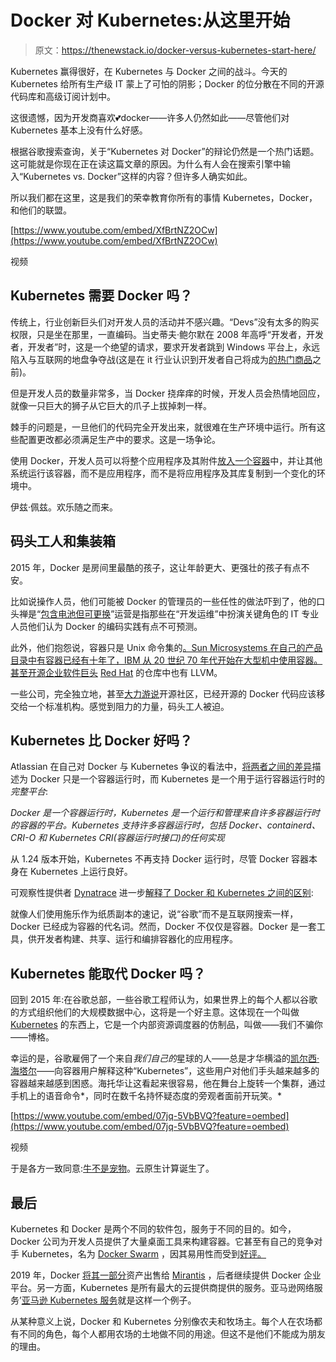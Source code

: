 # Docker 对 Kubernetes:从这里开始

> 原文：<https://thenewstack.io/docker-versus-kubernetes-start-here/>

Kubernetes 赢得很好，在 Kubernetes 与 Docker 之间的战斗。今天的 Kubernetes 给所有生产级 IT 蒙上了可怕的阴影；Docker 的位分散在不同的开源代码库和高级订阅计划中。

这很遗憾，因为开发商喜欢💕docker——许多人仍然如此——尽管他们对 Kubernetes 基本上没有什么好感。

根据谷歌搜索查询，关于“Kubernetes 对 Docker”的辩论仍然是一个热门话题。这可能就是你现在正在读这篇文章的原因。为什么有人会在搜索引擎中输入“Kubernetes vs. Docker”这样的内容？但许多人确实如此。

所以我们都在这里，这是我们的荣幸教育你所有的事情 Kubernetes，Docker，和他们的联盟。

[https://www.youtube.com/embed/XfBrtNZ2OCw](https://www.youtube.com/embed/XfBrtNZ2OCw)

视频

## Kubernetes 需要 Docker 吗？

传统上，行业创新巨头们对开发人员的活动并不感兴趣。“Devs”没有太多的购买权限，只是坐在那里，一直编码。当史蒂夫·鲍尔默在 2008 年高呼“开发者，开发者，开发者”时，这是一个绝望的请求，要求开发者跳到 Windows 平台上，永远陷入与互联网的地盘争夺战(这是在 it 行业认识到开发者自己将成为[的热门商品](https://thenewstack.io/2022-forecast-whats-next-for-tech-workers/)之前)。

但是开发人员的数量非常多，当 Docker 挠痒痒的时候，开发人员会热情地回应，就像一只巨大的狮子从它巨大的爪子上拔掉刺一样。

棘手的问题是，一旦他们的代码完全开发出来，就很难在生产环境中运行。所有这些配置更改都必须满足生产中的要求。这是一场争论。

使用 Docker，开发人员可以将整个应用程序及其附件[放入一个容器](https://thenewstack.io/how-to-deploy-a-container-with-docker/)中，并让其他系统运行该容器，而不是应用程序，而不是将应用程序及其库复制到一个变化的环境中。

伊兹·佩兹。欢乐随之而来。

## 码头工人和集装箱

2015 年，Docker 是房间里最酷的孩子，这让年龄更大、更强壮的孩子有点不安。

比如说操作人员，他们可能被 Docker 的管理员的一些任性的做法吓到了，他的口头禅是“[包含电池但可更换](https://thenewstack.io/orchestration-toolkit-release-aims-prove-dockers-commitment-flexibility-community-ecosystem/)”运营是指那些在“开发运维”中扮演关键角色的 IT 专业人员他们认为 Docker 的编码实践有点不可预测。

此外，他们抱怨说，容器只是 Unix 命令集的[。Sun Microsystems 在自己的产品目录中有容器已经有十年了，IBM 从 20 世纪 70 年代开始在大型机中使用容器。甚至开源企业软件巨头](https://earthly.dev/blog/chroot?joabj.com) [Red Hat](https://www.openshift.com/try?utm_content=inline-mention) 的仓库中也有 LLVM。

一些公司，完全独立地，甚至[大力游说](https://thenewstack.io/docker-fork-talk-split-now-table/)开源社区，已经开源的 Docker 代码应该移交给一个标准机构。感觉到阻力的力量，码头工人被迫。

## Kubernetes 比 Docker 好吗？

Atlassian 在自己对 Docker 与 Kubernetes 争议的看法中，[将两者之间的差异](https://www.atlassian.com/microservices/microservices-architecture/kubernetes-vs-docker#:~:text=Kubernetes%20vs.-,Docker,CRI%20(Container%20Runtime%20Interface).)描述为 Docker 只是一个容器运行时，而 Kubernetes 是一个用于运行容器运行时的*完整平台*:

*Docker 是一个容器运行时，Kubernetes 是一个运行和管理来自许多容器运行时的容器的平台。Kubernetes 支持许多容器运行时，包括 Docker、containerd、CRI-O 和 Kubernetes CRI(容器运行时接口)的任何实现*

从 1.24 版本开始，Kubernetes 不再支持 Docker 运行时，尽管 Docker 容器本身在 Kubernetes 上运行良好。

可观察性提供者 [Dynatrace](https://www.dynatrace.com/?utm_content=inline-mention) 进一步[解释了 Docker 和 Kubernetes 之间的区别](https://www.dynatrace.com/news/blog/kubernetes-vs-docker/):

就像人们使用施乐作为纸质副本的速记，说“谷歌”而不是互联网搜索一样，Docker 已经成为容器的代名词。然而，Docker 不仅仅是容器。Docker 是一套工具，供开发者构建、共享、运行和编排容器化的应用程序。

## Kubernetes 能取代 Docker 吗？

回到 2015 年:在谷歌总部，一些谷歌工程师认为，如果世界上的每个人都以谷歌的方式组织他们的大规模数据中心，这将是一个好主意。这体现在一个叫做 [Kubernetes](https://thenewstack.io/primer-how-kubernetes-came-to-be-what-it-is-and-why-you-should-care/) 的东西上，它是一个内部资源调度器的仿制品，叫做——我们不骗你——博格。

幸运的是，谷歌雇佣了一个来自*我们自己的*星球的人——总是才华横溢的[凯尔西·海塔尔](https://thenewstack.io/kelsey-hightower-on-his-very-personal-kubernetes-journey/)——向容器用户解释这种“Kubernetes”，这些用户对他们手头越来越多的容器越来越感到困惑。海托华让这看起来很容易，他在舞台上旋转一个集群，通过手机上的语音命令*，同时在数千名持怀疑态度的旁观者面前开玩笑。*

[https://www.youtube.com/embed/07jq-5VbBVQ?feature=oembed](https://www.youtube.com/embed/07jq-5VbBVQ?feature=oembed)

视频

于是各方一致同意:[牛不是宠物](https://thenewstack.io/how-to-treat-servers-and-software-as-cattle-not-pets/)。云原生计算诞生了。

## 最后

Kubernetes 和 Docker 是两个不同的软件包，服务于不同的目的。如今，Docker 公司为开发人员提供了大量桌面工具来构建容器。它甚至有自己的竞争对手 Kubernetes，名为 [Docker Swarm](https://docs.docker.com/engine/swarm/) ，因其易用性而受到[好评。](https://thenewstack.io/docker-swarm-wins-scaling-benchmark-dont-take-gospel/)

2019 年，Docker [将其一部分](https://thenewstack.io/mirantis-acquires-docker-enterprise/)资产出售给 [Mirantis](https://www.mirantis.com/?utm_content=inline-mention) ，后者继续提供 Docker 企业平台。另一方面，Kubernetes 是所有最大的云提供商提供的服务。亚马逊网络服务’[亚马逊 Kubernetes 服务](https://aws.amazon.com/)就是这样一个例子。

从某种意义上说，Docker 和 Kubernetes 分别像农夫和牧场主。每个人在农场都有不同的角色，每个人都用农场的土地做不同的用途。但这不是他们不能成为朋友的理由。

<svg xmlns:xlink="http://www.w3.org/1999/xlink" viewBox="0 0 68 31" version="1.1"><title>Group</title> <desc>Created with Sketch.</desc></svg>